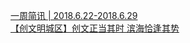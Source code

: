   
[一周简讯 | 2018.6.22-2018.6.29](http://www.dianyue.me/archives/658/m3aajveaez3j3cob/)  
[【创文明城区】创文正当其时 滨海恰逢其势](http://www.dianyue.me/archives/154/6bcdhyfuxi1vcw3y/)
